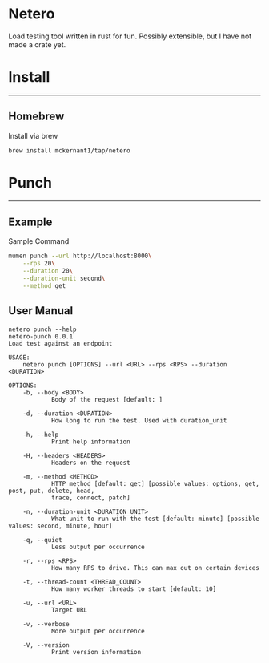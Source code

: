 # Netero
Load testing tool written in rust for fun. Possibly extensible, but I have not made a crate yet.


# Install

---

## Homebrew

Install via brew
```bash
brew install mckernant1/tap/netero
```

# Punch

---

## Example

Sample Command
```bash
mumen punch --url http://localhost:8000\
	--rps 20\
	--duration 20\
	--duration-unit second\
	--method get
```

## User Manual

```
netero punch --help                                            
netero-punch 0.0.1
Load test against an endpoint

USAGE:
    netero punch [OPTIONS] --url <URL> --rps <RPS> --duration <DURATION>

OPTIONS:
    -b, --body <BODY>
            Body of the request [default: ]

    -d, --duration <DURATION>
            How long to run the test. Used with duration_unit

    -h, --help
            Print help information

    -H, --headers <HEADERS>
            Headers on the request

    -m, --method <METHOD>
            HTTP method [default: get] [possible values: options, get, post, put, delete, head,
            trace, connect, patch]

    -n, --duration-unit <DURATION_UNIT>
            What unit to run with the test [default: minute] [possible values: second, minute, hour]

    -q, --quiet
            Less output per occurrence

    -r, --rps <RPS>
            How many RPS to drive. This can max out on certain devices

    -t, --thread-count <THREAD_COUNT>
            How many worker threads to start [default: 10]

    -u, --url <URL>
            Target URL

    -v, --verbose
            More output per occurrence

    -V, --version
            Print version information
```
